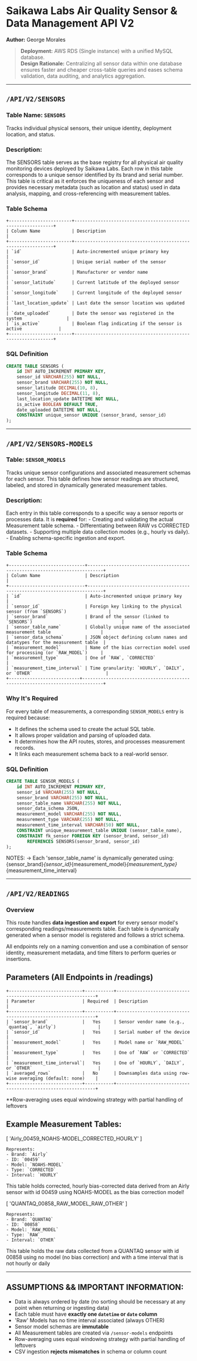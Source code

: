 # Saikawa Labs Air Quality Sensor & Data Management API V2
**Author:** George Morales

> **Deployment:** AWS RDS (Single instance) with a unified MySQL database.  
> **Design Rationale:** Centralizing all sensor data within one database ensures faster and cheaper cross-table queries and eases schema validation, data auditing, and analytics aggregation.

---

## `/API/V2/SENSORS`

### Table Name: `SENSORS`  
Tracks individual physical sensors, their unique identity, deployment location, and status.

### Description:
The SENSORS table serves as the base registry for all physical air quality monitoring devices
deployed by Saikawa Labs. Each row in this table corresponds to a unique sensor identified by
its brand and serial number. This table is critical as it enforces the uniqueness of each sensor
and provides necessary metadata (such as location and status) used in data analysis, mapping, and cross-referencing with measurement tables.

### Table Schema

    +------------------------+--------------------------------------------------------------+
    | Column Name            | Description                                                  |
    +------------------------+--------------------------------------------------------------+
    | `id`                   | Auto-incremented unique primary key                          |
    | `sensor_id`            | Unique serial number of the sensor                           |
    | `sensor_brand`         | Manufacturer or vendor name                                  |
    | `sensor_latitude`      | Current latitude of the deployed sensor                      |
    | `sensor_longitude`     | Current longitude of the deployed sensor                     |
    | `last_location_update` | Last date the sensor location was updated                    |
    | `date_uploaded`        | Date the sensor was registered in the system                 |
    | `is_active`            | Boolean flag indicating if the sensor is active              |
    +------------------------+--------------------------------------------------------------+

### SQL Definition

```sql
CREATE TABLE SENSORS (
    id INT AUTO_INCREMENT PRIMARY KEY,
    sensor_id VARCHAR(255) NOT NULL,
    sensor_brand VARCHAR(255) NOT NULL,
    sensor_latitude DECIMAL(10, 8),
    sensor_longitude DECIMAL(11, 8),
    last_location_update DATETIME NOT NULL,
    is_active BOOLEAN DEFAULT TRUE,
    date_uploaded DATETIME NOT NULL,
    CONSTRAINT unique_sensor UNIQUE (sensor_brand, sensor_id)
);

```

---


## `/API/V2/SENSORS-MODELS`

### Table: `SENSOR_MODELS`  
Tracks unique sensor configurations and associated measurement schemas for each sensor. This table defines how 
sensor readings are structured, labeled, and stored in dynamically generated measurement tables.

### Description:
Each entry in this table corresponds to a specific way a sensor reports or processes data.
It is **required** for:
    - Creating and validating the actual Measurement table schema.
    - Differentiating between RAW vs CORRECTED datasets.
    - Supporting multiple data collection modes (e.g., hourly vs daily).
    - Enabling schema-specific ingestion and export.

### Table Schema

    +-----------------------------+----------------------------------------------------------------------------+
    | Column Name                 | Description                                                                |
    +-----------------------------+----------------------------------------------------------------------------+
    | `id`                        | Auto-incremented unique primary key                                        |
    | `sensor_id`                 | Foreign key linking to the physical sensor (from `SENSORS`)                |
    | `sensor_brand`              | Brand of the sensor (linked to `SENSORS`)                                  |
    | `sensor_table_name`         | Globally unique name of the associated measurement table                   |
    | `sensor_data_schema`        | JSON object defining column names and datatypes for the measurement table  |
    | `measurement_model`         | Name of the bias correction model used for processing (or `RAW_MODEL`)     |
    | `measurement_type`          | One of `RAW`, `CORRECTED`                                                  |
    | `measurement_time_interval` | Time granularity: `HOURLY`, `DAILY`, or `OTHER`                            |
    +---------------------------+------------------------------------------------------------------------------+

### Why It's Required  
For every table of measurements, a corresponding `SENSOR_MODELS` entry is required because:
- It defines the schema used to create the actual SQL table.
- It allows proper validation and parsing of uploaded data.
- It determines how the API routes, stores, and processes measurement records.
- It links each measurement schema back to a real-world sensor.

### SQL Definition

```sql
CREATE TABLE SENSOR_MODELS (
    id INT AUTO_INCREMENT PRIMARY KEY,
    sensor_id VARCHAR(255) NOT NULL,
    sensor_brand VARCHAR(255) NOT NULL,
    sensor_table_name VARCHAR(255) NOT NULL,
    sensor_data_schema JSON,
    measurement_model VARCHAR(255) NOT NULL,
    measurement_type VARCHAR(255) NOT NULL,
    measurement_time_interval VARCHAR(50) NOT NULL,
    CONSTRAINT unique_measurement_table UNIQUE (sensor_table_name),
    CONSTRAINT fk_sensor FOREIGN KEY (sensor_brand, sensor_id) 
        REFERENCES SENSORS(sensor_brand, sensor_id)
);
```

NOTES:
-> Each 'sensor_table_name' is dynamically generated using:
    {sensor_brand}_{sensor_id}_{measurement_model}_{measurement_type}_{measurement_time_interval}


---


## `/API/V2/READINGS`

### Overview  
This route handles **data ingestion and export** for every sensor model's corresponding readings/measurements table.
Each table is dynamically generated when a sensor model is registered and follows a strict schema.

All endpoints rely on a naming convention and use a combination of sensor identity, measurement metadata, and time filters to perform queries or insertions.

## Parameters (All Endpoints in /readings)

    +----------------------------+-----------+--------------------------------------------------------------+
    | Parameter                  | Required  | Description                                                  |
    +----------------------------+-----------+--------------------------------------------------------------+
    | `sensor_brand`             |   Yes     | Sensor vendor name (e.g., `quantaq`, `airly`)                |
    | `sensor_id`                |   Yes     | Serial number of the device                                  |
    | `measurement_model`        |   Yes     | Model name or `RAW_MODEL`                                    |
    | `measurement_type`         |   Yes     | One of `RAW` or `CORRECTED`                                  |
    | `measurement_time_interval`|   Yes     | One of `HOURLY`, `DAILY`, or `OTHER`                         |
    | `averaged_rows`            |   No      | Downsamples data using row-wise averaging (default: none)    |
    +----------------------------+-----------+--------------------------------------------------------------+

 **Row-averaging uses equal windowing strategy with partial handling of leftovers

## Example Measurement Tables:

[ 'Airly_00459_NOAHS-MODEL_CORRECTED_HOURLY' ]

    Represents:
    - Brand: `Airly`
    - ID: `00459`
    - Model: `NOAHS-MODEL`
    - Type: `CORRECTED`
    - Interval: `HOURLY`

This table holds corrected, hourly bias-corrected data derived
from an Airly sensor with id 00459 using NOAHS-MODEL as the bias correction model!


[ 'QUANTAQ_00858_RAW_MODEL_RAW_OTHER' ]

    Represents:
    - Brand: `QUANTAQ`
    - ID: `00858`
    - Model: `RAW_MODEL`
    - Type: `RAW`
    - Interval: `OTHER`

This table holds the raw data collected from a QUANTAQ sensor with id 00858 using 
no model (no bias correction) and with a time interval that is not hourly or daily


---


## ASSUMPTIONS && IMPORTANT INFORMATION:

- Data is always ordered by date (no sorting should be necessary at any point when returning or ingesting data)
- Each table must have **exactly one `datetime` or `date` column**
- 'Raw' Models has no time interval associated (always OTHER)
- Sensor model schemas are **immutable**
- All Measurement tables are created via `/sensor-models` endpoints
- Row-averaging uses equal windowing strategy with partial handling of leftovers
- CSV ingestion **rejects mismatches** in schema or column count

